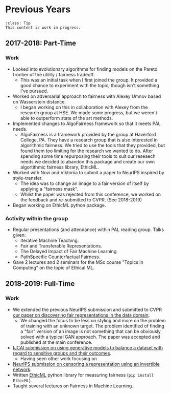 # Previous Years

```{admonition} WIP
:class: Tip
This content is work in progress.
```

## 2017-2018: Part-Time

### Work

- Looked into evolutionary algorithms for finding models on the Pareto frontier of the utility / fairness trade­off.
    - This was an initial task when I first joined the group. It provided a good chance to experiment with the topic, though isn't something I've pursued.
- Worked on adversarial approach to fairness with Alexey Umnov based on Wasserstein distance.
    - I began working on this in collaboration with Alexey from the research group at HSE. We made some progress, but 
    we weren't able to outperform state of the art methods.    
- Implemented changes to AlgoFairness framework so that it meets PAL needs.
    - AlgoFairness is a framework provided by the group at Haverford College, PA. 
    They have a research group that is also interested in algorithmic fairness.
    We tried to use the tools that they provided, but found them too limiting for the research we wanted to do.
    After spending some time repurposing their tools to suit our reseaech needs we decided to abandon this package and create our
    own algortithmic fairness library, EthicML. 
- Worked with Novi and Viktoriia to submit a paper to NeurIPS inspired by style-transfer.
    - The idea was to change an image to a fair version of itself by applying a "fairness mask". 
    - Whilst the paper was rejected from this conference, we worked on the feedback and re-submitted to CVPR. (See 2018-2019)
- Began working on EthicML python package.

### Activity within the group

- Regular presentations (and attendance) within PAL reading group. Talks given:­
  - Iterative Machine Teaching.
  - Fair and Transferable Representations.
  - The Delayed Impact of Fair Machine Learning.
  - Path­Specific Counterfactual Fairness.
- Gave 2 lectures and 2 seminars for the MSc course "Topics in Computing" on the topic of Ethical ML.

## 2018-2019: Full-Time

### Work

- We extended the previous NeurIPS submission and submitted to CVPR [our paper on discovering fair representations in the data domain](../09_appendix/dfritdd.md).
    - We changed the focus to be less on styling and more on the problem of training with an unknown target. 
    The problem identified of finding a "fair" version of an image is not something that can be obviously solved with a typical GAN approach.
    The paper was accepted and published at the main conference.  
- [IJCAI submission on using generative models to balance a dataset with regard to
  sensitive groups and their outcomes](../09_appendix/imagined.md).
  - Having seen other work focusing on 
- [NeurIPS submission on censoring a representation using an invertible network](../09_appendix/nosinn.md).
- Written [EthicML](https://pypi.org/project/EthicML/) python library for measuring fairness (`pip install EthicML`).
- Taught several lectures on Fairness in Machine Learning.
